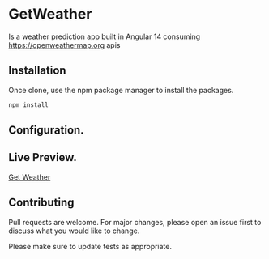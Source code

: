 # GetWeather

Is a weather prediction app built in Angular 14 consuming https://openweathermap.org apis

## Installation

Once clone, use the npm package manager to install the packages.

```bash
npm install 
```

## Configuration.

## Live Preview.
 [Get Weather](https://weather-deploy-app-pipline.herokuapp.com)

## Contributing
Pull requests are welcome. For major changes, please open an issue first to discuss what you would like to change.

Please make sure to update tests as appropriate.
